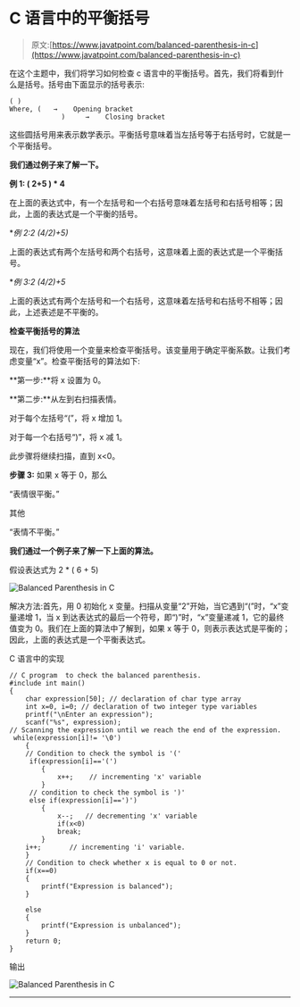 # C 语言中的平衡括号

> 原文:[https://www.javatpoint.com/balanced-parenthesis-in-c](https://www.javatpoint.com/balanced-parenthesis-in-c)

在这个主题中，我们将学习如何检查 c 语言中的平衡括号。首先，我们将看到什么是括号。括号由下面显示的括号表示:

```
( )
Where, (   →	Opening bracket
             )     →    Closing bracket

```

这些圆括号用来表示数学表示。平衡括号意味着当左括号等于右括号时，它就是一个平衡括号。

**我们通过例子来了解一下。**

**例 1: ( 2+5 ) * 4**

在上面的表达式中，有一个左括号和一个右括号意味着左括号和右括号相等；因此，上面的表达式是一个平衡的括号。

**例 2:2 *(4/2)+5)**

上面的表达式有两个左括号和两个右括号，这意味着上面的表达式是一个平衡括号。

**例 3:2 *(4/2)+5**

上面的表达式有两个左括号和一个右括号，这意味着左括号和右括号不相等；因此，上述表述是不平衡的。

**检查平衡括号的算法**

现在，我们将使用一个变量来检查平衡括号。该变量用于确定平衡系数。让我们考虑变量“x”。检查平衡括号的算法如下:

**第一步:**将 x 设置为 0。

**第二步:**从左到右扫描表情。

对于每个左括号“(”，将 x 增加 1。

对于每一个右括号“)”，将 x 减 1。

此步骤将继续扫描，直到 x<0。

**步骤 3:** 如果 x 等于 0，那么

“表情很平衡。”

其他

“表情不平衡。”

**我们通过一个例子来了解一下上面的算法。**

假设表达式为 2 * ( 6 + 5)

![Balanced Parenthesis in C](../Images/68537c288bfb0564ba389acc14f2cded.png)

解决方法:首先，用 0 初始化 x 变量。扫描从变量“2”开始，当它遇到“(”时，“x”变量递增 1，当 x 到达表达式的最后一个符号，即“)”时，“x”变量递减 1，它的最终值变为 0。我们在上面的算法中了解到，如果 x 等于 0，则表示表达式是平衡的；因此，上面的表达式是一个平衡表达式。

C 语言中的实现

```
// C program  to check the balanced parenthesis.
#include int main()
{
    char expression[50]; // declaration of char type array
    int x=0, i=0; // declaration of two integer type variables
    printf("\nEnter an expression");
    scanf("%s", expression);
// Scanning the expression until we reach the end of the expression.   
 while(expression[i]!= '\0')
    {
    // Condition to check the symbol is '('   
     if(expression[i]=='(')
        {
            x++;    // incrementing 'x' variable 
        }
     // condition to check the symbol is ')'   
     else if(expression[i]==')')
        {
            x--;   // decrementing 'x' variable
            if(x<0)
            break;
        }
    i++;       // incrementing 'i' variable.
    }
    // Condition to check whether x is equal to 0 or not.
    if(x==0)
    {
        printf("Expression is balanced");
    }

    else
    {
        printf("Expression is unbalanced");
    }
    return 0;
} 
```

输出

![Balanced Parenthesis in C](../Images/800abd3cfef28ce3cf987be7ba6316dd.png)

* * *